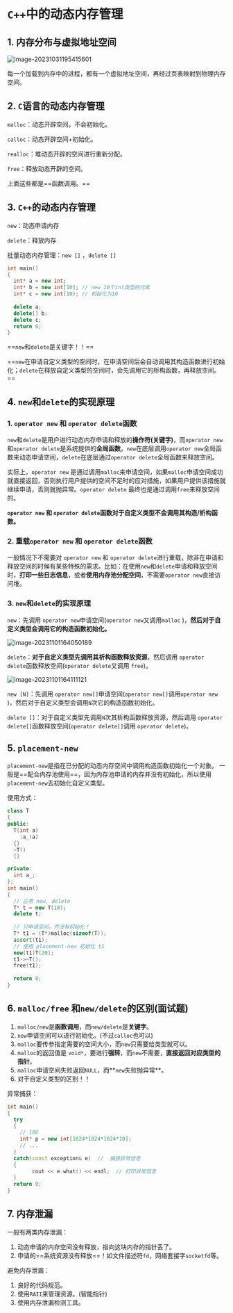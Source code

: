 # `C++`中的动态内存管理

## 1. 内存分布与虚拟地址空间

![image-20231031195415601](E:\Note\C++\C++中的动态内存管理.assets\image-20231031195415601.png)

每一个加载到内存中的进程，都有一个虚拟地址空间，再经过页表映射到物理内存空间。

## 2. `C`语言的动态内存管理

`malloc`：动态开辟空间，不会初始化。

`calloc`：动态开辟空间+初始化。

`realloc`：堆动态开辟的空间进行重新分配。

`free`：释放动态开辟的空间。

上面这些都是==函数调用。==

## 3. `C++`的动态内存管理

`new`：动态申请内存

`delete`：释放内存

批量动态内存管理：`new []` ，`delete []`

```C++
int main()
{
  int* a = new int;
  int* b = new int[10]; // new 10个int类型的元素
  int* c = new int(10); // 初始化为10
  
  delete a;
  delete[] b;
  delete c;
  return 0;
}
```

==`new`和`delete`是关键字！！==

==`new`在申请自定义类型的空间时，在申请空间后会自动调用其构造函数进行初始化；`delete`在释放自定义类型的空间时，会先调用它的析构函数，再释放空间。==

## 4. `new`和`delete`的实现原理

### 1. `operator new` 和 `operator delete`函数

`new`和`delete`是用户进行动态内存申请和释放的**操作符(关键字)**，而`operator new` 和`operator delete`是系统提供的**全局函数**，`new`在底层调用`operator new`全局函数来动态申请空间，`delete`在底层通过`operator delete`全局函数来释放空间。

实际上，`operator new` 是通过调用`malloc`来申请空间，如果`malloc`申请空间成功就直接返回，否则执行用户提供的空间不足时的应对措施，如果用户提供该措施就继续申请，否则就抛异常。`operator delete` 最终也是通过调用`free`来释放空间的。

**`operator new` 和 `operator delete`函数对于自定义类型不会调用其构造/析构函数。**

### 2. 重载`operator new` 和 `operator delete`函数

一般情况下不需要对 `operator new` 和 `operator delete`进行重载，除非在申请和释放空间的时候有某些特殊的需求。比如：在使用`new`和`delete`申请和释放空间时，**打印一些日志信息**，或者**使用内存池分配空间**，不需要`operator new`直接访问堆。

### 3. `new`和`delete`的实现原理

`new`：先调用 `operator new`申请空间(`operator new`又调用`malloc` )，**然后对于自定义类型会调用它的构造函数初始化。**

![image-20231101164050189](E:\Note\C++\C++中的动态内存管理.assets\image-20231101164050189.png)

`delete`：**对于自定义类型先调用其析构函数释放资源**，然后调用 `operator delete`函数释放空间(`operator delete`又调用 `free`)。

![image-20231101164111121](E:\Note\C++\C++中的动态内存管理.assets\image-20231101164111121.png)

`new [N]`：先调用 `operator new[]`申请空间(`operator new[]`调用`operator new` )，然后对于自定义类型会调用`N`次它的构造函数初始化。

`delete []`：对于自定义类型先调用`N`次其析构函数释放资源，然后调用 `operator delete[]`函数释放空间(`operator delete[]`调用 `operator delete`)。

## 5. `placement-new`

`placement-new`是指在已分配的动态内存空间中调用构造函数初始化一个对象。  一般是==配合内存池使用==，因为内存池申请的内存并没有初始化，所以使用`placement-new`去初始化自定义类型。

使用方式：

```C++
class T
{
public:
  T(int a)
    :a_(a)
  {}
  ~T()
  {}

private:
  int a_;
};
int main()
{
  // 正常 new, delete
  T* t = new T(10);
  delete t;
  
  // 只申请空间，并没有初始化！
  T* t1 = (T*)malloc(sizeof(T));
  assert(t1);
  // 使用 placement-new 初始化 t1
  new(t1)T(20);
  t1->~T();
  free(t1);
  
  return 0;
}
```

## 6. `malloc/free` 和`new/delete`的区别(面试题)

1. `malloc/new`是**函数调用**，而`new/delete`是**关键字**。
2. `new`申请空间可以进行初始化。(不过`calloc`也可以)
3. `malloc`要传参指定需要的空间大小，而`new`只需要给类型就可以。
4. `malloc`的返回值是 `void*`，要进行**强转**，而`new`不需要，**直接返回对应类型的指针**。
5. `malloc`申请空间失败返回`NULL`，而**`new`失败抛异常**。
6. 对于自定义类型的区别！！

异常捕获：

```C++
int main()
{
  try
  {
    // 10G
    int* p = new int[1024*1024*1024*10];
    // ...
  }
  catch(const exception& e)  //  捕获异常信息
  {
		cout << e.what() << endl;  // 打印异常信息
  }
  return 0;
}
```

## 7. 内存泄漏

一般有两类内存泄漏：

1. 动态申请的内存空间没有释放，指向这块内存的指针丢了。
2. 申请的==系统资源没有释放==！如文件描述符`fd`，网络套接字`socketfd`等。

避免内存泄漏：

1. 良好的代码规范。
2. 使用`RAII`来管理资源。(智能指针)
3. 使用内存泄漏检测工具。

